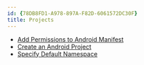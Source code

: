 ```yaml
---
id: {78DB8FD1-A978-897A-F82D-6061572DC30F}  
title: Projects  
---
```


-   [Add Permissions to Android Manifest](/recipes/android/general/projects/add_permissions_to_android_manifest) 
-   [Create an Android Project](/recipes/android/general/projects/create_an_android_project) 
-   [Specify Default Namespace](/recipes/android/general/projects/specify_default_namespace)